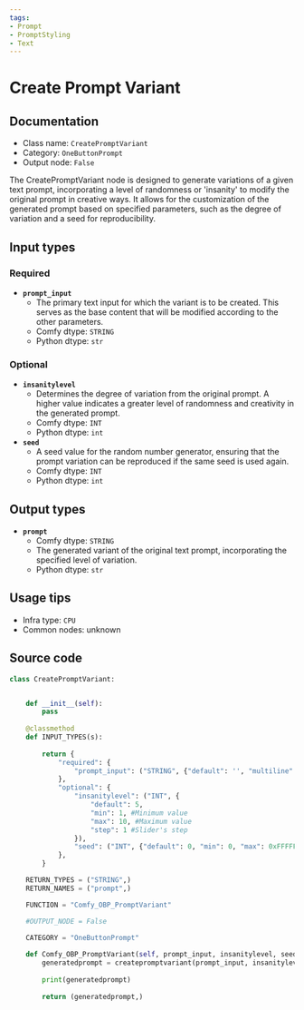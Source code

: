 ```yaml
---
tags:
- Prompt
- PromptStyling
- Text
---
```


# Create Prompt Variant
## Documentation
- Class name: `CreatePromptVariant`
- Category: `OneButtonPrompt`
- Output node: `False`

The CreatePromptVariant node is designed to generate variations of a given text prompt, incorporating a level of randomness or 'insanity' to modify the original prompt in creative ways. It allows for the customization of the generated prompt based on specified parameters, such as the degree of variation and a seed for reproducibility.
## Input types
### Required
- **`prompt_input`**
    - The primary text input for which the variant is to be created. This serves as the base content that will be modified according to the other parameters.
    - Comfy dtype: `STRING`
    - Python dtype: `str`
### Optional
- **`insanitylevel`**
    - Determines the degree of variation from the original prompt. A higher value indicates a greater level of randomness and creativity in the generated prompt.
    - Comfy dtype: `INT`
    - Python dtype: `int`
- **`seed`**
    - A seed value for the random number generator, ensuring that the prompt variation can be reproduced if the same seed is used again.
    - Comfy dtype: `INT`
    - Python dtype: `int`
## Output types
- **`prompt`**
    - Comfy dtype: `STRING`
    - The generated variant of the original text prompt, incorporating the specified level of variation.
    - Python dtype: `str`
## Usage tips
- Infra type: `CPU`
- Common nodes: unknown


## Source code
```python
class CreatePromptVariant:


    def __init__(self):
        pass
    
    @classmethod
    def INPUT_TYPES(s):
               
        return {
            "required": {
                "prompt_input": ("STRING", {"default": '', "multiline": True}),
            },
            "optional": {
                "insanitylevel": ("INT", {
                    "default": 5,
                    "min": 1, #Minimum value
                    "max": 10, #Maximum value
                    "step": 1 #Slider's step
                }),
                "seed": ("INT", {"default": 0, "min": 0, "max": 0xFFFFFFFFFFFFFFFF}),
            },
        }

    RETURN_TYPES = ("STRING",)
    RETURN_NAMES = ("prompt",)

    FUNCTION = "Comfy_OBP_PromptVariant"

    #OUTPUT_NODE = False

    CATEGORY = "OneButtonPrompt"
    
    def Comfy_OBP_PromptVariant(self, prompt_input, insanitylevel, seed):
        generatedprompt = createpromptvariant(prompt_input, insanitylevel)
        
        print(generatedprompt)
        
        return (generatedprompt,)

```
